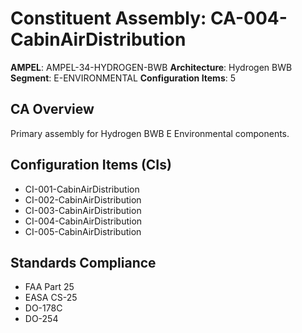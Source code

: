 # Constituent Assembly: CA-004-CabinAirDistribution

**AMPEL**: AMPEL-34-HYDROGEN-BWB
**Architecture**: Hydrogen BWB
**Segment**: E-ENVIRONMENTAL
**Configuration Items**: 5

## CA Overview
Primary assembly for Hydrogen BWB E Environmental components.

## Configuration Items (CIs)
- CI-001-CabinAirDistribution
- CI-002-CabinAirDistribution
- CI-003-CabinAirDistribution
- CI-004-CabinAirDistribution
- CI-005-CabinAirDistribution

## Standards Compliance
- FAA Part 25
- EASA CS-25
- DO-178C
- DO-254
